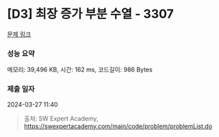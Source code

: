 # [D3] 최장 증가 부분 수열 - 3307 

[문제 링크](https://swexpertacademy.com/main/code/problem/problemDetail.do?contestProbId=AWBOKg-a6l0DFAWr) 

### 성능 요약

메모리: 39,496 KB, 시간: 162 ms, 코드길이: 986 Bytes

### 제출 일자

2024-03-27 11:40



> 출처: SW Expert Academy, https://swexpertacademy.com/main/code/problem/problemList.do